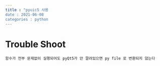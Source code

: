 ```yaml
---
title : "pyuic5 사용
date : 2021-06-08
categories : python
---
```


# Trouble Shoot
    함수가 전부 문제없이 실행되어도 pyQt5가 안 깔려있으면 py file 로 변환되지 않는다

